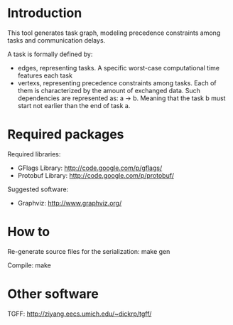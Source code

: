 Introduction
============

This tool generates task graph, modeling precedence constraints among tasks
and communication delays.

A task is formally defined by:
- edges, representing tasks. A specific worst-case computational time
  features each task
- vertexs, representing precedence constraints among tasks. Each of them is
  characterized by the amount of exchanged data.
  Such dependencies are represented as: a -> b. Meaning that the task b must
  start not earlier than the end of task a.


Required packages
=================

Required libraries:
- GFlags Library: http://code.google.com/p/gflags/
- Protobuf Library: http://code.google.com/p/protobuf/

Suggested software:
- Graphviz: http://www.graphviz.org/


How to
======

Re-generate source files for the serialization:
        make gen



Compile:
    make


Other software
=============

TGFF: http://ziyang.eecs.umich.edu/~dickrp/tgff/
